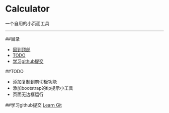 # Calculator
一个自用的小页面工具

---
##目录
* [回到顶部](#readme)
* [TODO](#TODO )
* [学习github提交](#学习github提交 )

##TODO
- 添加复制到剪切板功能
- 添加bootstrap的tip提示小工具
- 页面无边框运行

##学习github提交
[Learn Git](http://learngitbranching.js.org/?demo)